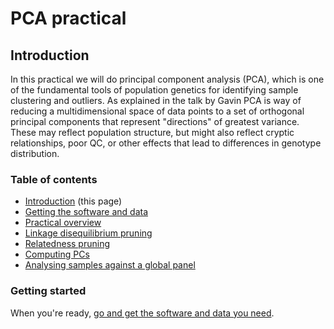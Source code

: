 # PCA practical

## Introduction

In this practical we will do principal component analysis (PCA), which is one of the fundamental tools of population genetics for identifying sample clustering and outliers. As explained in the talk by Gavin PCA is way of reducing a multidimensional space of data points to a set of orthogonal principal components that represent "directions" of greatest variance.  These may reflect population structure, but might also reflect cryptic relationships, poor QC, or other effects that lead to differences in genotype distribution.

### Table of contents

* [Introduction](Introduction.md) (this page)
* [Getting the software and data](getting_setup.md)
* [Practical overview](overview.md)
* [Linkage disequilibrium pruning](ld_pruning.md)
* [Relatedness pruning](relatedness_pruning.md)
* [Computing PCs](computing_PCs.md)
* [Analysing samples against a global panel](global_analysis.md)

### Getting started
When you're ready, [go and get the software and data you need](getting_setup.md).
